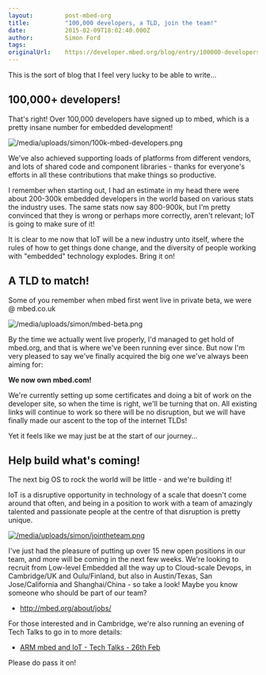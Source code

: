 ```yaml
---
layout:         post-mbed-org
title:          "100,000 developers, a TLD, join the team!"
date:           2015-02-09T18:02:40.000Z
author:         Simon Ford
tags:           
originalUrl:    https://developer.mbed.org/blog/entry/100000-developers-a-TLD-join-the-team/
---
```


<p>
  This is the sort of blog that I feel very lucky to be able to
  write...
</p>
<h2>
  100,000+ developers!
</h2>
<p>
  That's right! Over 100,000 developers have signed up to mbed,
  which is a pretty insane number for embedded development!
</p>
<p>
  <img src=
  "https://developer.mbed.org/media/uploads/simon/100k-mbed-developers.png"
  alt="/media/uploads/simon/100k-mbed-developers.png" title=
  "/media/uploads/simon/100k-mbed-developers.png">
</p>
<p>
  We've also achieved supporting loads of platforms from different
  vendors, and lots of shared code and component libraries - thanks
  for everyone's efforts in all these contributions that make
  things so productive.
</p>
<p>
  I remember when starting out, I had an estimate in my head there
  were about 200-300k embedded developers in the world based on
  various stats the industry uses. The same stats now say 800-900k,
  but I'm pretty convinced that they is wrong or perhaps more
  correctly, aren't relevant; IoT is going to make sure of it!
</p>
<p>
  It is clear to me now that IoT will be a new industry unto
  itself, where the rules of how to get things done change, and the
  diversity of people working with "embedded" technology explodes.
  Bring it on!
</p>
<h2>
  A TLD to match!
</h2>
<p>
  Some of you remember when mbed first went live in private beta,
  we were @ mbed.co.uk
</p>
<p>
  <img src=
  "https://developer.mbed.org/media/uploads/simon/mbed-beta.png"
  alt="/media/uploads/simon/mbed-beta.png" title=
  "/media/uploads/simon/mbed-beta.png">
</p>
<p>
  By the time we actually went live properly, I'd managed to get
  hold of mbed.org, and that is where we've been running ever
  since. But now I'm very pleased to say we've finally acquired the
  big one we've always been aiming for:
</p>
<p>
  <strong>We now own mbed.com!</strong>
</p>
<p>
  We're currently setting up some certificates and doing a bit of
  work on the developer site, so when the time is right, we'll be
  turning that on. All existing links will continue to work so
  there will be no disruption, but we will have finally made our
  ascent to the top of the internet TLDs!
</p>
<p>
  Yet it feels like we may just be at the start of our journey...
</p>
<h2>
  Help build what's coming!
</h2>
<p>
  The next big OS to rock the world will be little - and we're
  building it!
</p>
<p>
  IoT is a disruptive opportunity in technology of a scale that
  doesn't come around that often, and being in a position to work
  with a team of amazingly talented and passionate people at the
  centre of that disruption is pretty unique.
</p>
<p>
  <a href="http://mbed.org/about/jobs/"><img src=
  "https://developer.mbed.org/media/uploads/simon/jointheteam.png"
  alt="/media/uploads/simon/jointheteam.png" title=
  "/media/uploads/simon/jointheteam.png"></a>
</p>
<p>
  I've just had the pleasure of putting up over 15 new open
  positions in our team, and more will be coming in the next few
  weeks. We're looking to recruit from Low-level Embedded all the
  way up to Cloud-scale Devops, in Cambridge/UK and Oulu/Finland,
  but also in Austin/Texas, San Jose/California and Shanghai/China
  - so take a look! Maybe you know someone who should be part of
  our team?
</p>
<ul>
  <li>
    <a href=
    "http://mbed.org/about/jobs/">http://mbed.org/about/jobs/</a>
  </li>
</ul>
<p>
  For those interested and in Cambridge, we're also running an
  evening of Tech Talks to go in to more details:
</p>
<ul>
  <li>
    <a href=
    "http://www.meetup.com/Cambridge-Internet-of-Things/events/220412465/"
    rel="nofollow">ARM mbed and IoT - Tech Talks - 26th Feb</a>
  </li>
</ul>
<p>
  Please do pass it on!
</p>

